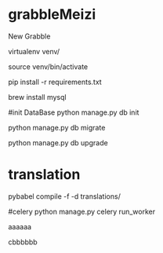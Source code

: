 # grabbleMeizi

New Grabble

virtualenv venv/

source venv/bin/activate

pip install -r requirements.txt

brew install mysql

#init DataBase
python manage.py db init

python manage.py db migrate

python manage.py db upgrade

# translation
pybabel compile -f -d translations/

#celery
python manage.py celery run_worker

aaaaaa

cbbbbbb
